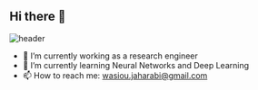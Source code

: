 ## Hi there 👋

![header](https://capsule-render.vercel.app/api?text=Hi%%There&animation=fadeIn)

- 🔭 I’m currently working as a research engineer
- 🌱 I’m currently learning Neural Networks and Deep Learning
- 📫 How to reach me: wasiou.jaharabi@gmail.com

